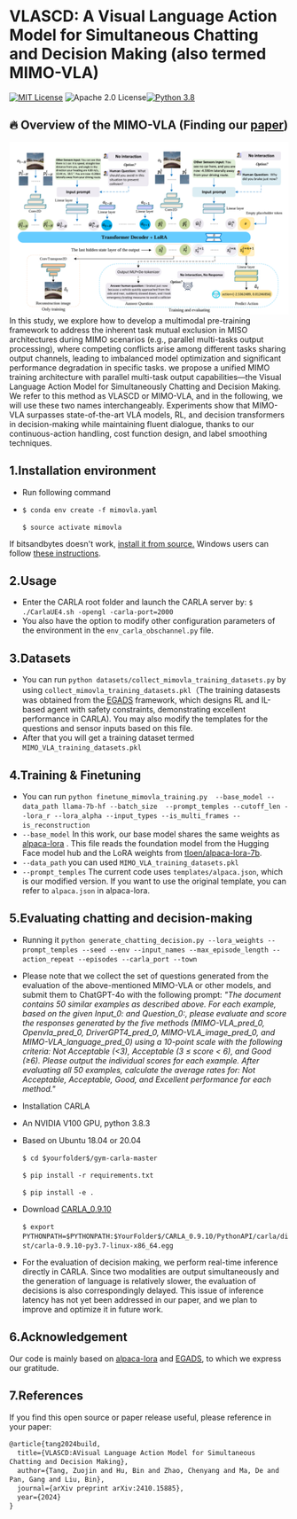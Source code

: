 VLASCD: A Visual Language Action Model for Simultaneous Chatting and Decision Making (also termed MIMO-VLA)
======
[![MIT License](https://img.shields.io/badge/license-MIT-blue.svg)](LICENSE.md) ![Apache 2.0 License](https://img.shields.io/badge/License-Apache%202.0-blue.svg)[![Python 3.8](https://img.shields.io/badge/python-3.8-blue.svg)](https://www.python.org/downloads/release/python-380/)
## :fire: Overview of the MIMO-VLA (Finding our [paper](https://arxiv.org/abs/2401.11792)) 
![images](mimo_vla_framework.png)
In this study, we explore how to develop a multimodal pre-training framework to address the inherent task mutual exclusion in MISO architectures during MIMO scenarios (e.g., parallel multi-tasks output processing), where competing conflicts arise among different tasks sharing output channels, leading to imbalanced model optimization and significant performance degradation in specific tasks. we propose a unified MIMO training architecture with parallel multi-task output capabilities—the Visual Language Action Model for Simultaneously Chatting and Decision Making. We refer to this method as VLASCD or MIMO-VLA, and in the following, we will use these two names interchangeably. Experiments show that MIMO-VLA surpasses state-of-the-art VLA models, RL, and decision transformers in decision-making while maintaining fluent dialogue, thanks to our continuous-action handling, cost function design, and label smoothing techniques.

## 1.Installation  environment

* Run following command
* 
    `$ conda env create -f mimovla.yaml`
  
    `$ source activate mimovla`

If bitsandbytes doesn't work, [install it from source.](https://github.com/TimDettmers/bitsandbytes/blob/main/compile_from_source.md) Windows users can follow [these instructions](https://github.com/tloen/alpaca-lora/issues/17).

## 2.Usage
* Enter the CARLA root folder and launch the CARLA server by:
    `$ ./CarlaUE4.sh -opengl -carla-port=2000`
* You also have the option to modify other configuration parameters of the environment in the `env_carla_obschannel.py` file.

## 3.Datasets
* You can run `python datasets/collect_mimovla_training_datasets.py` by using `collect_mimovla_training_datasets.pkl`（The training datasests was obtained from the [EGADS](https://github.com/Mark-zjtang/EGADS) framework, which designs RL and IL-based agent with safety constraints, demonstrating excellent performance in CARLA). You may also modify the templates for the questions and sensor inputs based on this file.
* After that you will get a training dataset termed `MIMO_VLA_training_datasets.pkl`
  
## 4.Training & Finetuning 

* You can run `python finetune_mimovla_training.py  --base_model --data_path llama-7b-hf --batch_size  --prompt_temples --cutoff_len --lora_r --lora_alpha --input_types --is_multi_frames --is_reconstruction `
* `--base_model` In this work, our base model shares the same weights as [alpaca-lora](https://github.com/tloen/alpaca-lora?tab=readme-ov-file) . This file reads the foundation model from the Hugging Face model hub and the LoRA weights from [tloen/alpaca-lora-7b](https://huggingface.co/tloen/alpaca-lora-7b).
* `--data_path` you can used `MIMO_VLA_training_datasets.pkl`
* `--prompt_temples` The current code uses `templates/alpaca.json`, which is our modified version. If you want to use the original template, you can refer to `alpaca.json` in alpaca-lora.

## 5.Evaluating chatting and decision-making 

* Running it `python generate_chatting_decision.py --lora_weights --prompt_temples --seed --env --input_names --max_episode_length --action_repeat --episodes --carla_port --town`
* Please note that we collect the set of questions generated from the evaluation of the above-mentioned MIMO-VLA or other models, and submit them to ChatGPT-4o with the following prompt:
*"The document contains 50 similar examples as described above. For each example, based on the given Input_0: and Question_0:, please evaluate and score the responses generated by the five methods (MIMO-VLA_pred_0, Openvla_pred_0, DriverGPT4_pred_0, MIMO-VLA_image_pred_0, and MIMO-VLA_language_pred_0) using a 10-point scale with the following criteria: Not Acceptable (<3), Acceptable (3 ≤ score < 6), and Good (≥6). Please output the individual scores for each example. After evaluating all 50 examples, calculate the average rates for: Not Acceptable, Acceptable, Good, and Excellent performance for each method."*

* Installation CARLA
* An NVIDIA V100 GPU, python 3.8.3
* Based on Ubuntu 18.04 or 20.04

    `$ cd $yourfolder$/gym-carla-master`

    `$ pip install -r requirements.txt`

    `$ pip install -e .`

* Download  [CARLA_0.9.10](https://github.com/carla-simulator/carla/releases)

    `$ export PYTHONPATH=$PYTHONPATH:$YourFolder$/CARLA_0.9.10/PythonAPI/carla/dist/carla-0.9.10-py3.7-linux-x86_64.egg`
* For the evaluation of decision making, we perform real-time inference directly in CARLA. Since two modalities are output simultaneously and the generation of language is relatively slower, the evaluation of decisions is also correspondingly delayed. This issue of inference latency has not yet been addressed in our paper, and we plan to improve and optimize it in future work.

## 6.Acknowledgement
Our code is mainly based on [alpaca-lora](https://github.com/tloen/alpaca-lora?tab=readme-ov-file) and [EGADS](https://github.com/Mark-zjtang/EGADS), to which we express our gratitude.

## 7.References
If you find this open source or paper release useful, please reference in your paper:
```
@article{tang2024build,
  title={VLASCD:AVisual Language Action Model for Simultaneous Chatting and Decision Making},
  author={Tang, Zuojin and Hu, Bin and Zhao, Chenyang and Ma, De and Pan, Gang and Liu, Bin},
  journal={arXiv preprint arXiv:2410.15885},
  year={2024}
}
```
